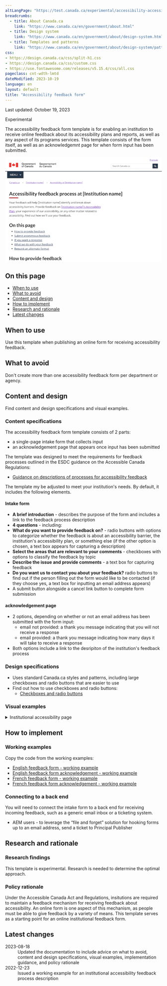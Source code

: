 ```yaml
---
altLangPage: "https://test.canada.ca/experimental/accessibility-accessibilite/plans-ministeriels.html"
breadcrumbs:
  - title: About Canada.ca
    link: "https://www.canada.ca/en/government/about.html"
  - title: Design system
    link: "https://www.canada.ca/en/government/about/design-system.html"
  - title: Templates and patterns
    link: "https://www.canada.ca/en/government/about/design-system/pattern-library.html"
css:
- https://design.canada.ca/css/split-h1.css
- https://design.canada.ca/css/custom.css
- https://use.fontawesome.com/releases/v5.15.4/css/all.css
pageclass: cnt-wdth-lmtd
dateModified: 2023-10-19
language: en
layout: default
title: "Accessibility feedback form"
---
```


<p class="small">Last updated: October 19, 2023</p>

<p><span class="label label-warning">Experimental</span></p>

The accessibility feedback form template is for enabling an institution to receive online feedback about its accessibility plans and reports, as well as any aspect of its programs services. This template consists of the form itself, as well as an acknowledgemnt page for when form input has been submitted.

<img src="./images/feedback-process-en.png" class="pattern-demo img-responsive" alt="Screen capture of the template for an institution's accessibility feedback process description"> 


## On this page

*   [When to use](#when-to-use)
*   [What to avoid](#what-to-avoid)
*   [Content and design](#content-and-design)
*   [How to implement](#how)
*   [Research and rationale](#research)
*   [Latest changes](#latest)



## When to use

Use this template when publishing an online form for receiving accessibility feedback.



## What to avoid

Don't create more than one accessibility feedback form per department or agency.



## Content and design

Find content and design specifications and visual examples.


### Content specifications

The accessibility feedback form template consists of 2 parts:

* a single-page intake form that collects input
* an acknowledgement page that appears once input has been submitted

The template was designed to meet the requirements for feedback processes outlined in the ESDC guidance on the Accessible Canada Regulations: 

*  [Guidance on descriptions of processes for accessibility feedback](https://www.canada.ca/en/employment-social-development/programs/accessible-canada-regulations-guidance/feedback-process.html)

The template my be adjusted to meet your institution's needs. By default, it includes the following elements.

#### Intake form

*   **A brief introduction** - describes the purpose of the form and includes a link to the feedback process description
*   **4 questions** - including:
  *   **What do you want to provide feedback on?** - radio buttons with options to categorize whether the feedback is about an accessibility barrier, the institution's accessibility plan, or something else (if the other option is chosen, a text box appears for capturing a description)
  *   **Select the areas that are relevant to your comments** - checkboxes with options to classify the feedback by topic
  *   **Describe the issue and provide comments** - a text box for capturing feedback
  *   **Do you want us to contact you about your feedback?** radio buttons to find out if the person filling out the form would like to be contacted (if they choose yes, a text box for inputting an email address appears)
*  A submit button alongside a cancel link button to complete form submission

#### acknowledgement page

* 2 options, depending on whether or not an email address has been submitted with the form input:
  *  email not provided: a thank you message indicating that you will not receive a response
  *  email provided: a thank you message indicating how many days it will take to receive a response
*  Both options include a link to the desripiton of the institution's feedback process



### Design specifications

* Uses standard Canada.ca styles and patterns, including large checkboxes and radio buttons that are easier to use
* Find out how to use checkboxes and radio buttons:
  *  [Checkboxes and radio buttons](https://design.canada.ca/common-design-patterns/checkboxes-radio-buttons.html) 


### Visual examples

<div class="row">
   <div class="col-md-8">
      <details>
         <summary class="bg-info">Institutional accessibility page</summary>
         <figure>
            <img src="./images/feedback-process-en.png">
            <figcaption>
               <details>
                  <summary>Detailed description</summary>
                  <p>Screenshot of a template for a description of an institution's feedback process. Under the title 'Accessibility feedback process at [Instiution name], you can find 5 links: How to provide feedback, Submit anonymous feedback, If you want a response, What we do with your feedback, Request an alternate format.</p>
               </details>
            </figcaption>
         </figure>
      </details>
   </div>
</div>


## How to implement


### Working examples

Copy the code from the working examples:

* [English feedback form - working example](feedback-form-example.html)
* [English feedback form acknowledgement - working example](feedback-form-acknowledgement-example.html)
* [French feedback form - working example](#)
* [French feedback form acknowledgement - working example](#)

### Connecting to a back end

You will need to connect the intake form to a back end for receiving incoming feedback, such as a generic email inbox or a ticketing system. 

* AEM users - to leverage the “file and forget” solution for hooking forms up to an email address, send a ticket to Principal Publisher 



## Research and rationale


### Research findings

This template is experimental. Research is needed to determine the optimal approach.


### Policy rationale

Under the Accessible Canada Act and Regulations, insitutions are required to maintain a feedback mechanism for receiving feedback about accessibility. An online form is one aspect of this mechanism, as people must be able to give feedback by a variety of means. This template serves as a starting point for an online institutional feedback form. 



## Latest changes

<dl>
   <dt>
      <time>2023-08-18</time>
   </dt>
   <dd>Updated the documentation to include advice on what to avoid, content and design specifications, visual examples, implementation guidance, and policy rationale</dd>
   <dt>
      <time>2022-12-23</time>
   </dt>
   <dd>Issued a working example for an institutional accessibility feedback process description</dd>
</dl>
